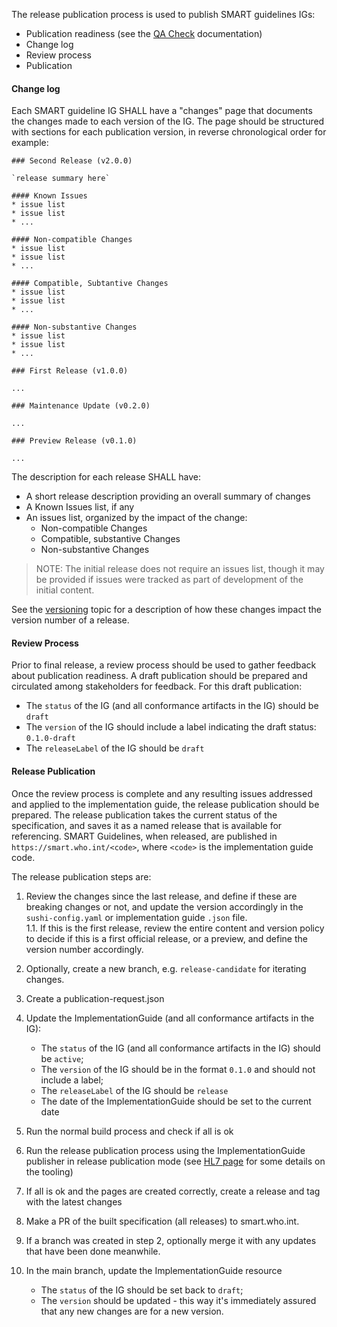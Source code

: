 
The release publication process is used to publish SMART guidelines IGs:

* Publication readiness (see the [QA Check](qa_check.html) documentation)
* Change log
* Review process
* Publication

#### Change log

Each SMART guideline IG SHALL have a "changes" page that documents the changes made to each version of the IG. The page should be structured with sections for each publication version, in reverse chronological order for example:

```
### Second Release (v2.0.0)

`release summary here`

#### Known Issues
* issue list
* issue list
* ...

#### Non-compatible Changes
* issue list
* issue list
* ...

#### Compatible, Subtantive Changes
* issue list
* issue list
* ...

#### Non-substantive Changes
* issue list
* issue list
* ...

### First Release (v1.0.0)

...

### Maintenance Update (v0.2.0)

...

### Preview Release (v0.1.0)

...
```

The description for each release SHALL have:

* A short release description providing an overall summary of changes
* A Known Issues list, if any
* An issues list, organized by the impact of the change:
    * Non-compatible Changes
    * Compatible, substantive Changes
    * Non-substantive Changes

> NOTE: The initial release does not require an issues list, though it may be provided if issues were tracked as part of development of the initial content.

See the [versioning](versioning.html) topic for a description of how these changes impact the version number of a release.

#### Review Process

Prior to final release, a review process should be used to gather feedback about publication readiness. A draft publication should be prepared and circulated among stakeholders for feedback. For this draft publication:

* The `status` of the IG (and all conformance artifacts in the IG) should be `draft`
* The `version` of the IG should include a label indicating the draft status: `0.1.0-draft`
* The `releaseLabel` of the IG should be `draft`


#### Release Publication

Once the review process is complete and any resulting issues addressed and applied to the implementation guide, the release publication should be prepared. The release publication takes the current status of the specification, and saves it as a named release that is available for referencing.
SMART Guidelines, when released, are published in `https://smart.who.int/<code>`, where `<code>` is the implementation guide code.   

The release publication steps are:

1. Review the changes since the last release, and define if these are breaking changes or not, and update the version accordingly in the `sushi-config.yaml` or implementation guide `.json` file.  
1.1. If this is the first release, review the entire content and version policy to decide if this is a first official release, or a preview, and define the version number accordingly.

2. Optionally, create a new branch, e.g. `release-candidate` for iterating changes.  

3. Create a publication-request.json   

4. Update the ImplementationGuide (and all conformance artifacts in the IG):
    * The `status` of the IG (and all conformance artifacts in the IG) should be `active`;
    * The `version` of the IG should be in the format `0.1.0` and should not include a label;
    * The `releaseLabel` of the IG should be `release`
    * The date of the ImplementationGuide should be set to the current date

5. Run the normal build process and check if all is ok

6. Run the release publication process using the ImplementationGuide publisher in release publication mode (see [HL7 page](https://confluence.hl7.org/pages/viewpage.action?pageId=81027536) for some details on the tooling)

7. If all is ok and the pages are created correctly, create a release and tag with the latest changes

8. Make a PR of the built specification (all releases) to smart.who.int.

9. If a branch was created in step 2, optionally merge it with any updates that have been done meanwhile.

10. In the main branch, update the ImplementationGuide resource
    * The `status` of the IG should be set back to `draft`;
    * The `version` should be updated - this way it's immediately assured that any new changes are for a new version.